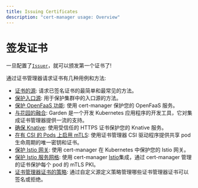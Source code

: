```yaml
---
title: Issuing Certificates
description: "cert-manager usage: Overview"
---
```


# 签发证书

一旦配置了[`Issuer`](../configuration/README.md)，就可以颁发第一个证书了!

通过证书管理器请求证书有几种用例和方法:

- [证书的源](./certificate.md): 请求已签名证书的最简单和最常见的方法。
- [保护入口源](./ingress.md): 用于保护集群中的入口源的方法。
- [保护 OpenFaaS 功能](https://docs.openfaas.com/reference/ssl/kubernetes-with-cert-manager/): 使用 cert-manager 保护您的 OpenFaaS 服务。
- [与花园的融合](https://docs.garden.io/guides/cert-manager-integration): Garden 是一个开发 Kubernetes 应用程序的开发工具，它对集成证书管理器提供一流的支持。
- [确保 Knative](https://knative.dev/docs/serving/using-auto-tls/): 使用受信任的 HTTPS 证书保护您的 Knative 服务。
- [在有 CSI 的 Pods 上启用 mTLS](./csi.md): 使用证书管理器 CSI 驱动程序提供共享 pod 生命周期的唯一密钥和证书。
- [保护 Istio 网关](https://istio.io/docs/tasks/traffic-management/ingress/ingress-certmgr/): 使用 cert-manager 在 Kubernetes 中保护您的 Istio 网关。
- [保护 Istio 服务网格](./istio.md): 使用 cert-manager [Istio](https://istio.io)集成，通过 cert-manager 管理的证书保护每个 pod 的 mTLS PKI。
- [证书管理器证书的策略](./approver-policy.md): 通过自定义源定义策略管理哪些证书管理器证书可以签名或拒绝。
